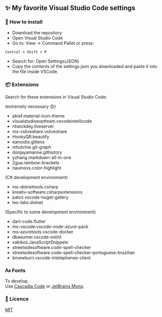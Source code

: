 <h2>✨ My favorite Visual Studio Code settings</h2>

<h3>📜 How to install</h3>

- Download the repository
- Open Visual Studio Code
- Go to: View -> Command Pallet or press:
~~~
Control + Shift + P
~~~
- Search for: Open Settings(JSON)
- Copy the contents of the settings.json you downloaded and 
paste it into the file inside VSCode.

<h3>📦 Extensions</h3>

Search for these extensions in Visual Studio Code:

(extremely necessary 😍)

- pkief.material-icon-theme
- visualstudioexptteam.vscodeintellicode
- ritwickdey.liveserver
- ms-vsliveshare.vsliveshare
- HookyQR.beautify
- eamodio.gitlens
- mhutchie.git-graph
- donjayamanne.githistory
- yzhang.markdown-all-in-one
- 2gua.rainbow-brackets
- naumovs.color-highlight

(C# development environment)

- ms-dotnettools.csharp
- kreativ-software.csharpextensions
- patcx.vscode-nuget-gallery
- leo-labs.dotnet

(Specific to some development environment)

- dart-code.flutter
- ms-vscode.vscode-node-azure-pack
- ms-azuretools.vscode-docker
- dbaeumer.vscode-eslint
- xabikos.JavaScriptSnippets
- streetsidesoftware.code-spell-checker
- streetsidesoftware.code-spell-checker-portuguese-brazilian
- bmewburn.vscode-intelephense-client

<h3>🗛 Fonts</h3>

To develop, <br>
Use <a href="https://github.com/microsoft/cascadia-code">Cascadia Code</a> or <a href="https://www.jetbrains.com/pt-br/lp/mono/">JetBrains Mono</a>.

<h3>📜 Licence</h3>

<a href="https://github.com/danhpaiva/visual-studio-code-config/blob/main/LICENSE">MIT</a>
